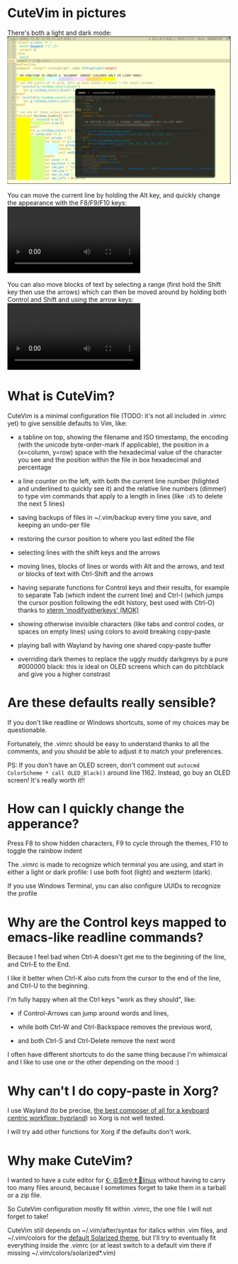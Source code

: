 # CuteVim in pictures

There's both a light and dark mode:
![screenshot of vim in dark mode inside wezterm over vim in light mode inside foot](screenshots/cute-vim.png)

You can move the current line by holding the Alt key, and quickly change the appearance with the F8/F9/F10 keys:
![recording of vim in light mode using alt arrows to move the current line, then f8 f9 f10 to change the appearance](screenshots/alt-keys-f8-f9-10.mp4)

You can also move blocks of text by selecting a range (first hold the Shift key then use the arrows) which can then be moved around by holding both Control and Shift and using the arrow keys:
![recording of vim in light mode using ctrl shift arrows to move a block of text](screenshots/shift-arrows_then_ctrl-shift.mp4)

# What is CuteVim?

CuteVim is a minimal configuration file (TODO: it's not all included in .vimrc yet) to give sensible defaults to Vim, like:

 - a tabline on top, showing the filename and ISO timestamp, the encoding (with the unicode byte-order-mark if applicable), the position in a (x=column, y=row) space with the hexadecimal value of the character you see and the position within the file in box hexadecimal and percentage

 - a line counter on the left, with both the current line number (hilighted and underlined to quickly see it) and the relative line numbers (dimmer) to type vim commands that apply to a length in lines (like `:d5` to delete the next 5 lines)

 - saving backups of files in ~/.vim/backup every time you save, and keeping an undo-per file

 - restoring the cursor position to where you last edited the file

 - selecting lines with the shift keys and the arrows

 - moving lines, blocks of lines or words with Alt and the arrows, and text or blocks of text with Ctrl-Shift and the arrows

 - having separate functions for Control keys and their results, for example to separate Tab (which indent the current line) and Ctrl-I (which jumps the cursor position following the edit history, best used with Ctrl-O) thanks to [xterm 'modifyotherkeys' (MOK)](https://invisible-island.net/xterm/modified-keys.html)

 - showing otherwise invisible characters (like tabs and control codes, or spaces on empty lines) using colors to avoid breaking copy-paste

 - playing ball with Wayland by having one shared copy-paste buffer

 - overriding dark themes to replace the uggly muddy darkgreys by a pure #000000 black: this is ideal on OLED screens which can do pitchblack and give you a higher constrast

# Are these defaults really sensible?

If you don't like readline or Windows shortcuts, some of my choices may be questionable.

Fortunately, the .vimrc should be easy to understand thanks to all the comments, and you should be able to adjust it to match your preferences.

PS: If you don't have an OLED screen, don't comment out `autocmd ColorScheme * call OLED_Black()` around line 1162. Instead, go buy an OLED screen! It's really worth it!!

# How can I quickly change the apperance?

Press F8 to show hidden characters, F9 to cycle through the themes, F10 to toggle the rainbow indent

The .vimrc is made to recognize which terminal you are using, and start in either a light or dark profile: I use both foot (light) and wezterm (dark).

If you use Windows Terminal, you can also configure UUIDs to recognize the profile

# Why are the Control keys mapped to emacs-like readline commands?

Because I feel bad when Ctrl-A doesn't get me to the beginning of the line, and Ctrl-E to the End.

I like it better when Ctrl-K also cuts from the cursor to the end of the line, and Ctrl-U to the beginning.

I'm fully happy when all the Ctrl keys "work as they should", like:

 - if Control-Arrows can jump around words and lines,

 - while both Ctrl-W and Ctrl-Backspace removes the previous word,

 - and both Ctrl-S and Ctrl-Delete remove the next word

I often have different shortcuts to do the same thing because I'm whimsical and I like to use one or the other depending on the mood :)

# Why can't I do copy-paste in Xorg?

I use Wayland (to be precise, [the best composer of all for a keyboard centric workflow: hyprland](https://github.com/hyprwm/Hyprland)) so Xorg is not well tested.

I will try add other functions for Xorg if the defaults don't work.

# Why make CuteVim?

I wanted to have a cute editor for [☪ ☮$m✡✝🍏linux](http://github.com/csdvrx/cosmopolinux) without having to carry too many files around, because I sometimes forget to take them in a tarball or a zip file.

So CuteVim configuration mostly fit within .vimrc, the one file I will not forget to take!

CuteVim still depends on ~/.vim/after/syntax for italics within .vim files, and ~/.vim/colors for the [default Solarized theme](https://en.wikipedia.org/wiki/Solarized), but I'll try to eventually fit everything inside the .vimrc (or at least switch to a default vim there if missing ~/.vim/colors/solarized*.vim)
